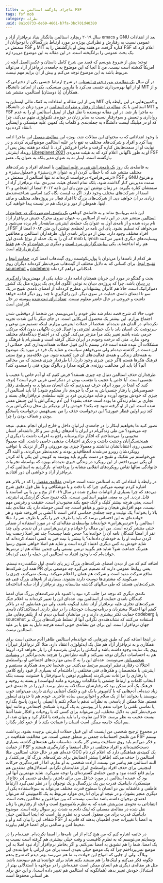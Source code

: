 ```yaml
---
title: ماجرای بازگشت استالمن به FSF
tags: fsf mob
category: نظرات
uuid: 8a1c0733-de69-4661-b7fa-3bc701d40380
---
```

سال ۲۰۱۹ ریچارد استالمن بنانگذار بنیاد نرم‌افزار آزاد و emacs و GNU بعد از انتقادات عمومی نسبت به رفتارش و نظراتش بویژه در مورد ارتباط بزرگسالان با نوجوانان از سمتش در FSF و MIT کناره گرفت. دو هفته پیش او بازگشتش را به FSF اعلام کرد که یک بحث عمومی را برانگیخته است. در این مقاله به این موضوع می‌پردازم.

توجه: پیش از شروع بنویسم که قصد من شرح کامل داستان و عکس‌العمل آنچه در آمریکا گذشته است نیست. من تا آنجا که این موضوع به جامعه‌ی نرم‌افزار آزاد می‌تواند مربوط باشد به این موضوع توجه می‌کنم و بیش از آن برایم مهم نیست.

در آن سال [یک مقاله در مورد جفری اپستاین] در شرح ارتباط جنسی یکی از دخترانی که او از آنها بهره‌برداری جنسی می‌کرد با ماروین مینسکی، یکی از اساتید دانشگاه MIT و از همکاران (یا دوستان) استالمن، منتشر شد.

پس از این مقاله و انتقادات به کمک مالی اپستاین به MIT و کمپین‌هایی در این رابطه پای استالمن با یک [مقاله در انتقاد از رفتار و نظرات استالمن] در مورد زنان در دانشگاه MIT و FSF به ماجرا باز شد. در این مقاله نویسنده با نقل قول از ایمیل استالمن او را به عدم رواداری و تبعیض و سوءرفتار نسبت به سایر زنان در حوزه‌ی تکنولوژی متهم می‌کند، چرا که او در میلینگ لیست دانشگاه به جمله‌بندی و کلمات یک کمپین علیه مینسکی و اپستاین انتقاد کرده بود.

با وجود انتقاداتی که به محتوای این مقالات شد، بویژه این [مقاله‌ی مفصل] این ماجرا ادامه پیدا کرد و افراد و شرکت‌های مختلف به نفع یا بر علیه استالمن موضع‌گیری کردند و در نهایت او از سمت‌هایش کناره گرفت و ماجرا فروکش کرد. تا اینکه دو هفته پیش پس از رویداد اینترنتی [Libreplanet 2021] او به طور ناگهانی اعلام کرد که به هیئت مدیره‌ی FSF بازگشته است، اینبار نه به عنوان مدیر بلکه به عنوان یک عضو.

به فاصله‌ی یک روز [یک نامه‌ی اینترنتی بر علیه استالمن] با امضای افراد و شرکت‌های مختلف منتشر شد که با خطاب کردن او به عنوان «زن‌ستیز» و «معلول‌ستیز» و «ترنس‌هراس» درخواست کرده‌اند نه تنها استالمن از سمتش در FSF و GNU و هرنوع سمت مدیریتی کنار گذاشته شود، بلکه تمام اعضای هیئت مدیره‌ی بنیاد نرم‌افزار آزاد از سمتشان کناره بگیرند. در زمان نوشتن این متن پای این نامه ۳۰۱۲ امضا از اشخاص و ۶۱ امضا از شرکت‌های مختلف وجود دارد. اگر به لیست نگاه کنید اسامی شناخته‌شده‌ی زیادی در آن خواهید دید. از شرکت‌های بزرگ تا افراد فعال در پروژه‌های مختلف و مانند اینها. هموطن از دور و نزدیک هم در لیست پیدا خواهید کرد.

این نامه بی‌پاسخ نماند و به فاصله‌ی کوتاهی [یک نامه‌ی اینترنتی دیگر در حمایت از استالمن] منتشر شد. در این نامه از استالمن به عنوان نیروی محرک جنبش نرم‌افزار آزاد نام برده شده و از نامه‌ی اول به عنوان یک حمله‌ی اینترنتی سابقه‌دار نام برده می‌شود و از FSF می‌خواهد که تسلیم نشود. پای این نامه در لحظه‌ی نوشتن این متن ۶۰۸۲ امضا از افراد مختلف وجود دارد. بیش از دو برابر نامه‌ی اول. طرفداران استالمن و مخالفین نامه‌ی اول (که آن را به یک حمله از نوع mob یا lynch تعبیر می‌کنند) وبسایت‌های دیگری هم راه انداخته‌اند. یکی [سایت گزارش نبرد است] و دیگری [در حمایت او] یک هم [فقط گزارش ارقام] است.

هر کدام از نامه‌ها را می‌توان با پول‌ریکوئست روی گیت‌هاب امضا کرد، [حمایت اینجا] و [تقبیح اینجا]. برای کسانی که به دلایل مختلف از گیت‌هاب صرف‌نظر کرده‌اند دیگران روی [sourcehut] و [codeberg] امکاناتی فراهم کرده‌اند.

بحث و گفتگو در مورد این جریان همچنان ادامه دارد. شاید یکی از مهمترین‌ها [رای‌گیری در دبیان] باشد، چرا که پروژه‌ی دبیان به نوعی الگوی اداره‌ی یک پروژه مثل یک کشور دموکراتیک است. حالا هم کابران پیشنهاداتی مطرح کرده‌اند از امضای نامه‌ی تقبیح در یک سو تا امضای نامه‌ی حمایت در سوی دیگر. این رای‌گیری تا چند روز دیگر ادامه خواهد داشت و خروجی در حال حاضر معلوم نیست. [تعداد آرای ثبت شده] پیوسته در حال افزایش است.

خوب حالا که شرح قصه تمام شد نظر خودم را می‌نویسم. من شخصا از دوقطبی شدن اجتماع بیزارم. این بیشتر یک محصول آمریکایی است. در جای دیگر با این شدت تجربه نکرده‌ام. در آلمان هم ندیده‌ام. شخصا از حملات اینترنتی بیزارم. اینکه تصمیم من نوعی و سرنوشت یک انسان باید با یک حمله‌ی اینترنتی و اعمال قدرت ناگهانی بدون آنکه مرتکب جرمی شده باشم تغییر بکند مرا منزجر می‌کند. گوئی که در اجتماع دیدگاه‌های مختلف وجود ندارد. منی که درخت وجودم در ایران شکل گرفته است و هستی‌ام با فرهنگ و مشکلات آن تنیده شده است قادر نیستم با این قبیل حملات همذات‌پنداری کنم. حملاتی از این دست در گذشته دیده‌ام ولی نمی‌خواهم سیاست و عقاید یک فرد در مورد یک موضوع به همه‌جای زندگی و همه‌ی فعالیت‌های آن فرد کشیده شود. من علاقه‌مند و نوع سنتی فرهنگ هکرها هستم (اگر چنین چیزی وجود دارد). آیا طرفدار چیزی هستید که من مخالف آنم؟ آیا باید این مخالفت روزنه‌ی هرگونه مدارا و دیالوگ بویژه فنی را مسدود کند؟

طرفداران حذف استالمن دنبال چه چیزی هستند؟ فرض کنیم که او آدم خاص یا عجیب یا نچسبی است. آیا خاص یا عجیب یا نچسب بودن در دمکراسی غربی جرم است؟ (توجه کنید که اینجا در مورد ایران حرف نمی‌زنیم که یک انسان می‌تواند به واسطه‌ی رفتار خصوصی‌اش یا رفتار جنسی‌اش به مرگ با چوبه‌ی دار محکوم شود.) آیا باید استالمن از چیزی که خودش بوجود آورده و شاید موثرترین فرد بر علیه سلطه‌ی نرم‌افزارهای بسته و تجاری بر تمام زندگی ما بوده است حذف بشود؟ این آدم زندگی‌اش با این جنبش معنی شده است. این از او گرفته شود چه بکند؟‌ خودش را از نزدیکتر پل محل زندگی‌اش پرت کند زیر اولین قطار عبوری؟ این درخواست حذف را من نمی‌فهمم. درخواست پاسخگو بودن و شفاف بودن را چرا.

تصور کنید ما بخواهیم اینکار را در جامعه‌ی ایرانیان داخل و خارج ایران انجام بدهیم. نتیجه چه می‌شود؟ من طی زندگی‌ام در ایران با آدم‌های زیادی سر و کار داشته‌ام. انسان محبوبی را می‌شناختم که افکار نژادپرستانه راجع به اعراب داشت یا دیگری از همنجنسگرایان وحشت داشت و دیگری اعتقادات مذهبی خاصی داشت. البته معمولا تعصبی روی اعتقاداتشان نداشتند و معمولا چیزی بود موروثی و اگر از نزدیک با عواقب رویکردشان روبرو می‌شدند انعطافپذیر بودند و تجدیدنظر می‌کردند. و البته اگر می‌خواستم تبر تفکیک و تقبیح در دست بگیرم باید پیوسته به کوبیدن این یکی یا له کردن آن یکی می‌پرداختم. از این رویکرد در زندگی خیری ندیده‌ام بویژه که بواسطه تجربیات خانوادگی سالها تقاص رویکردهای انقلابی مشابه را پرداخته‌ام. بازگردیم به استالمن که از نرم‌افزار آزاد و حواشی آن دور افتادیم.

در رابطه با انتقاداتی که به استالمن شده است خواندن [مقاله‌ی مفصل] را که در بالاتر هم اشاره کردم توصیه می‌کنم. چرا که با دقت و با موشکافی و با نقل قول دقیق شرح می‌دهد که چرا بسیاری از اتهامات مطرح شده در سال ۲۰۱۹ از بیخ و بن یا بی اساسند یا قابل تردید. این به معنی تطهیر استالمن نیست، بلکه تقبیح سبک گزارشگری اینترنتی است، یعنی هرچه بیشتر کلیک و لایک جمع بکند محبوب‌تر است. حقیقت و رفرنس مهم نیست، مهم افزایش هیجان و شور و هیاهو است. چه کسی حوصله دارد یک مقاله‌ی بلند بالا را بخواند؟ یک توئیت و چند جمله‌ی حماسی کافی است تا آتشی بر افروخته شود و هر خواننده‌ای به این احساس برسد که باید یا طرف خیر را بگیر یا طرف شر را. مثلا استالمن را «ترنس‌هراس» خوانده‌اند بواسطه‌ی مقاله‌ای که در مورد استفاده از ضمایر خنثی منتشر کرده است. من این مقاله را خواندم و ترنس‌هراسی در آن ندیدم. ولی چند نفر از امضا کنندگان نامه آن را خوانده‌اند؟ حدس شما چیست؟ چند نفر اصلا زحمت پیدا کردن سایت او را به خودشان داده‌اند؟ یا بیشتر با نیت خیر به کسی اعتماد کرده‌اند که شاید خودش به کس دیگری اعتماد کرده است و شاید هم اصلا خواهی نشوی رسوا همرنگ جماعت شو؟ شاید هم بگویید ترنس نیستی ولی چندین مقاله هم از ترنس‌ها خوانده‌ام که با وجود انتقاد به استالمن این حمله را نفی کرده‌اند.

اضافه کنم که من از دیدن امضای شرکت‌های بزرگ زیر پای نامه‌ی اول شگفت‌زده نیستم. همه این شرکت‌ها PR یعنی روابط عمومی دارند که تصمیم می‌گیرد چه موضعی برای منافع شرکت مفید است و شرکت هم همان را اعلام می‌کند. ریسک نمی‌کنند، چیزی را می‌گویند که مشتری‌ها دوست دارند بشنوند. بسیاری از نام‌های بزرگ فنی هم شرکت‌هایی هستند که طی سالهای گذشته متاسفانه روی نرم‌افزار آزاد سایه انداخته‌اند.

نکته‌ی دیگری که توجه مرا جلب کرد نبود یا کمبود نام شرکت‌های بزرگ میان امضا کنندگان نامه‌ی حمایت از استالمن بود. عده‌ای این را تعبیر کرده‌اند به اعلام جنگ شرکت‌های تجاری علیه نرم‌افزار آزاد. شاید اینگونه باشد، ولی من همانطور که در بالاتر گفتم آنها احتمالا مشتریان و برنامه‌نویسان خودشان را در نظر دارند. امضاکنندگان نامه‌ی حمایت تکثر بیشتری دارند و در میانشان کسانی دیدم که از پلتفرم‌هایی مثل codeberg یا sourcehut استفاده می‌کنند که نشاندهنده‌ی نگرانی آنها از تسلط شرکت‌های بزرگ بر جهان نرم‌افزار است. این برای من نشانه‌ی خوبی است هرچند دلیل به نفع یا بر علیه استالمن نیست.

در اینجا اضافه کنم که طبق چیزهایی که خوانده‌ام استالمن ظاهرا آدم سختی است برای همکاری و به نرم‌افزار آزاد هم مثل یک ایدئولوژی اعتقاد دارد، مثلا اگر نرم‌افزار غیرآزاد روی یک سایت وجود داشته باشد و لینکش را برایش بفرستید آن را باز نخواهد کرد. لزوما هم به احساسات دیگران توجه نمی‌کند و البته نظراتش را هرچند بحث‌برانگیز در [وبسایت شخصی‌اش] می‌نویسد. عده‌ای این را به کاستی مهارت‌های اجتماعی او بواسطه‌ی اختلالات رفتاری نظیر اوتیسم مرتبط می‌کنند. من شخصا تجربه‌ی همکاری مستقیم و اینترنتی با متخصصان و هکرهای فنی مختلفی را داشته‌ام که بسیاری از قیود رایج کلامی یا رفتاری را مراعات نمی‌کردند (منظورم توهین یا سوءرفتار یا خشونت نیست بلکه انتخاب کلمات و ارتباط چشمی یا مکالمات روزمره و مانند اینهاست) و بسته به روحیه و فرهنگ یک آدم ممکن بود که رفتارشان سنگدلانه به نظر برسد. این را در جامعه‌ی فنی زیاد دیده‌ام، آدم‌هایی که با کامپیوتر یا یک فن و تکنیک آشنایی زیادی دارند، می‌توانند خوب بنویسند یا بخوانند اما از یک سلام و احوالپرسی ساده عاجزند.
خودم هم تا حدودی اینطور هستم. مثلا ممکن از پاسخی به نظرات ندهم یا سلام نکنم یا ایمیلی را بدون پاسخ بگذارم یا تماسی تلفنی را جواب ندهم یا از پیوستن به یک گروه یا شبکه‌ی اجتماعی و مانند اینها صرف‌نظر کنم. به دلایل مختلف. این می‌تواند برای کسی که با روحیات و افکار شما آشنا نیست عجیب به نظر برسد. حالا این تفاوت را یا باید پذیرفت یا انکار کرد و پنهان شد، از بیم اینکه جامعه ممکن است انسان را شماتت بکند یا از جمع کنار بگذارد.

در مجموع ترجیح شخصی من اینست که این قبیل حملات اینترنتی برچیده بشود. برداشت من غلبه‌ی احساسات جمعی بر منطق جمعی است. من مخالفت شفافیت در FSF نیستم و فکر می‌کنم باید روی شفافیت بیشتر کار بکنند. متاسفانه طی هفته‌های گذشته بسیاری از حمایت FSF دست‌کشیده‌اند و افراد مختلفی در حال استعفا و کناره‌گیری هستند و عده‌ای هم در حال حذف استالمن. مثلا GCC یک کمیته‌ی هماهنگی دارد که اعلام کرد نام استالمن را حذف می‌کند (ظاهرا بیشتر اعضایش برای شرکت‌های بزرگ کار می‌کنند). و البته استالمن هم پیامبر من نیست. ارادت شخصی به او ندارم. اما از قدرت‌گیری حرکات اینچنینی برای حذف افراد بواسطه‌ی ابراز عقایدشان نگرانم. استدلال‌های منتقدین هم برایم قانع کننده نبود و چنین حمله‌ی گسترده‌ای را توجه نمی‌کرد. شاید مهمترین آنها این بود که عقیده استالمن در مورد حداقل سن برای داشتن رابطه‌ی جنسی (در دفاع از مینسکی)، داینامیک قدرت بین یک بزرگسال و یک نوجوان را در نظر نمی‌گیرد (ارتباط عاطفی و عاشقانه بین دو انسان با سطوح قدرت مختلف می‌تواند به سوءاستفاده یکی از دیگری منجر بشود). و در نتیجه او برای اداره‌ی موارد مربوط به یک کامیونیتی که می‌توان اعضای نوجوان داشته باشد مناسب نیست، که بین موافقین و مخالفین بحث است. انتقاداتی به نحوه‌ی مدیریتش شده که به نظرم بلاموضوع است و آنچه از رفتارش با زنان نقل شده در مقاله‌ی مفصلی که لینک دادم به شدت زیر سوال رفته است. موضوع داینامیک قدرت برای من معقول است و به نظرم نیاز است که اینجا استالمن خیلی شفاف این را بیان کند و او و FSF به اعضا با تغییرات جدی اطمینان بدهند که قادرند از محیط امن و سالمی برای اعضا فراهم بیاورند.

در خاتمه اشاره کنم که من هیچ کدام از این نامه‌ها را امضا نکرده‌ام. عقیده‌ام را در وبسایتم می‌نویسم که به نظرم کافیست و وقت خیلی بیشتری هم گرفته است نسبت به یک امضا. شما را هم تشویق به امضا نمی‌کنم. و اگر بخاطر نرم‌افزار آزاد نبود اصلا به این موضع نمی‌پرداختم چرا که یک موضع خیلی بعیدی است برای من ایرانی یا خواننده‌ی این وبلاگ. ولی از جایی که امواج این حوادث به ما هم می‌رسد بهتر دیدم که شرح بدهم چگونه فکر می‌کنم و لینک‌ها را هم مستند بکنم شاید برای خواننده‌ای هم سودمند باشد. مثل هر مقاله‌ی دیگری هم انسان ممکن است عقیده‌اش را در مواجهه با استدلالی بهتر از استدلال خودش تغییر بدهد (همانگونه که استالمن هم تغییر داده است). و این حق برای هر انسانی محفوظ است.


[یک مقاله در مورد جفری اپستاین]: https://archive.is/kV4PT
[مقاله در انتقاد از رفتار و نظرات استالمن]: https://archive.is/kV4PT
[وبسایت شخصی‌اش]: https://stallman.org/
[مقاله‌ی مفصل]: https://sterling-archermedes.github.io/
[Libreplanet 2021]: https://libreplanet.org/2021/
[یک نامه‌ی اینترنتی بر علیه استالمن]: https://rms-open-letter.github.io/
[یک نامه‌ی اینترنتی دیگر در حمایت از استالمن]: https://rms-support-letter.github.io/
[سایت گزارش نبرد است]: https://free-software-fight.gitlab.io/
[در حمایت او]: https://stallmansupport.org/index.html
[فقط گزارش ارقام]: https://rms.zezic.ru/
[codeberg]: https://codeberg.org/rms-support-letter/rms-support-letter/issues/1
[حمایت اینجا]: https://github.com/rms-support-letter/rms-support-letter.github.io/pulls
[تقبیح اینجا]: https://github.com/rms-open-letter/rms-open-letter.github.io/pulls
[رای‌گیری در دبیان]: https://www.debian.org/vote/2021/vote_002
[تعداد آرای ثبت شده]: https://vote.debian.org/~secretary/gr_rms/
[opal]: https://github.com/opal/opal/issues/941
[sourcehut]: https://lists.sr.ht/~tyil/rms-support/patches
